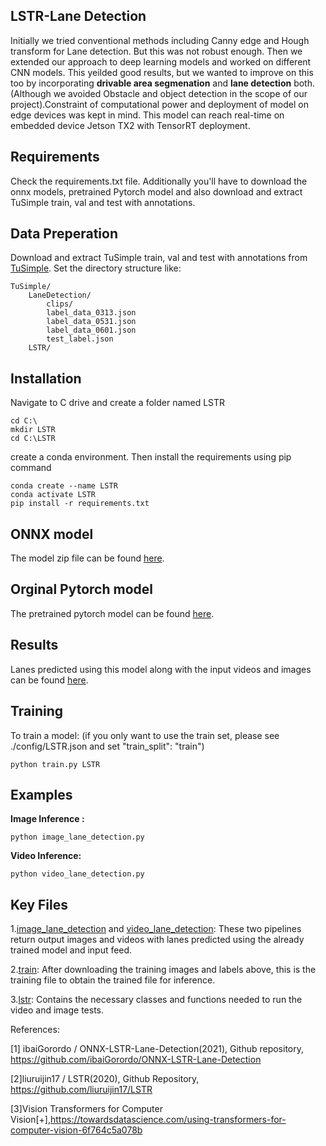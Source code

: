## LSTR-Lane Detection
Initially we tried conventional methods including Canny edge and Hough transform for Lane detection. But this was not robust enough. Then we extended our approach 
to deep learning models and worked on different CNN models. This yeilded good results, but we wanted to improve on this too by incorporating **drivable area 
segmenation** and **lane detection** both.(Although we avoided Obstacle and object detection in the scope of our project).Constraint of computational power and 
deployment of model on edge devices was kept in mind. This model can reach real-time on embedded device Jetson TX2 with TensorRT deployment.

## Requirements
Check the requirements.txt file. Additionally you'll have to download the onnx models, pretrained Pytorch model and also download and extract TuSimple train, val and test with annotations.

## Data Preperation
Download and extract TuSimple train, val and test with annotations from [TuSimple](https://github.com/TuSimple/tusimple-benchmark). Set the directory structure like:
```
TuSimple/
    LaneDetection/
        clips/
        label_data_0313.json
        label_data_0531.json
        label_data_0601.json
        test_label.json
    LSTR/
```

## Installation
Navigate to C drive and create a folder named LSTR 
```
cd C:\
mkdir LSTR
cd C:\LSTR
```
create a conda environment. Then install the requirements using pip command 
```
conda create --name LSTR
conda activate LSTR
pip install -r requirements.txt
```

## ONNX model 
The model zip file can be found [here](https://drive.google.com/drive/folders/1oDUhy5k3RyvNLO8nYoVOLng55ua8-z2q?usp=sharing).

## Orginal Pytorch model
The pretrained pytorch model can be found [here](https://drive.google.com/drive/folders/1zMSSeZdBQ1s7taKrhU-mtEiTnz5goFTK?usp=sharing).

## Results
Lanes predicted using this model along with the input videos and images can be found [here](https://drive.google.com/drive/folders/1O5_s5Do6JK9OnM6kb-BMITNsS5R5h06w?usp=sharing).

## Training
To train a model:
(if you only want to use the train set, please see ./config/LSTR.json and set "train_split": "train")
```
python train.py LSTR
```

## Examples
**Image Inference :**
```
python image_lane_detection.py
```
**Video Inference:**
```
python video_lane_detection.py
```
## Key Files 
1.[image_lane_detection](https://github.com/IVDC-Club-IIT-Indore/IITISoC-23-IVR1-LaneDetection-using-LimitedComputationPower/blob/main/Lane_detection_using_DL/LSTR-Lane%20detection/image_lane_detection.py) and [video_lane_detection](https://github.com/IVDC-Club-IIT-Indore/IITISoC-23-IVR1-LaneDetection-using-LimitedComputationPower/blob/main/Lane_detection_using_DL/LSTR-Lane%20detection/video_lane_detection.py): These two pipelines return output images and videos with lanes predicted using the already trained model and input feed.

2.[train](https://github.com/IVDC-Club-IIT-Indore/IITISoC-23-IVR1-LaneDetection-using-LimitedComputationPower/blob/main/Lane_detection_using_DL/LSTR-Lane%20detection/train.py): After downloading the training images and labels above, this is the training file to obtain the trained file for inference.

3.[lstr](https://github.com/IVDC-Club-IIT-Indore/IITISoC-23-IVR1-LaneDetection-using-LimitedComputationPower/blob/main/Lane_detection_using_DL/LSTR-Lane%20detection/lstr/lstr.py): Contains the necessary classes and functions needed to run the video and image tests.

References:

[1] ibaiGorordo / ONNX-LSTR-Lane-Detection(2021), Github repository, https://github.com/ibaiGorordo/ONNX-LSTR-Lane-Detection

[2]liuruijin17 / LSTR(2020), Github Repository, https://github.com/liuruijin17/LSTR

[3]Vision Transformers for Computer Vision[+],https://towardsdatascience.com/using-transformers-for-computer-vision-6f764c5a078b

